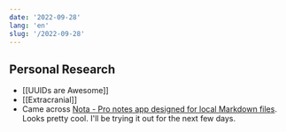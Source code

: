 ```yaml
---
date: '2022-09-28'
lang: 'en'
slug: '/2022-09-28'
---
```


## Personal Research

- [[UUIDs are Awesome]]
- [[Extracranial]]
- Came across [Nota - Pro notes app designed for local Markdown files](https://nota.md/). Looks pretty cool. I'll be trying it out for the next few days.
